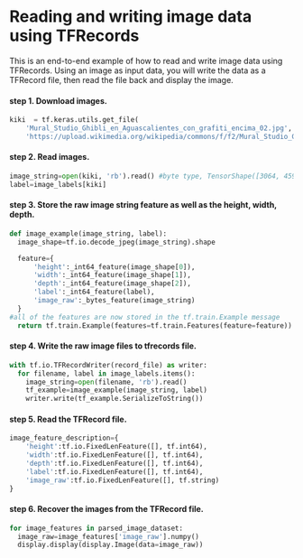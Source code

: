 # Reading and writing image data using TFRecords
This is an end-to-end example of how to read and write image data using TFRecords. Using an image as input data, you will write the data as a TFRecord file, then read the file back and display the image.

#### step 1. Download images.
```python
kiki  = tf.keras.utils.get_file(
    'Mural_Studio_Ghibli_en_Aguascalientes_con_grafiti_encima_02.jpg',
    'https://upload.wikimedia.org/wikipedia/commons/f/f2/Mural_Studio_Ghibli_en_Aguascalientes_con_grafiti_encima_02.jpg')
```

#### step 2. Read images.
```python
image_string=open(kiki, 'rb').read() #byte type, TensorShape([3064, 4592, 3])
label=image_labels[kiki]
```

#### step 3. Store the raw image string feature as well as the height, width, depth.
```python
def image_example(image_string, label):
  image_shape=tf.io.decode_jpeg(image_string).shape

  feature={
      'height':_int64_feature(image_shape[0]),
      'width':_int64_feature(image_shape[1]),
      'depth':_int64_feature(image_shape[2]),
      'label':_int64_feature(label),
      'image_raw':_bytes_feature(image_string)
  }
#all of the features are now stored in the tf.train.Example message
  return tf.train.Example(features=tf.train.Features(feature=feature))
```

#### step 4. Write the raw image files to tfrecords file.
```python
with tf.io.TFRecordWriter(record_file) as writer:
  for filename, label in image_labels.items():
    image_string=open(filename, 'rb').read()
    tf_example=image_example(image_string, label)
    writer.write(tf_example.SerializeToString())
```

#### step 5. Read the TFRecord file.
```python
image_feature_description={
    'height':tf.io.FixedLenFeature([], tf.int64),
    'width':tf.io.FixedLenFeature([], tf.int64),
    'depth':tf.io.FixedLenFeature([], tf.int64),
    'label':tf.io.FixedLenFeature([], tf.int64),
    'image_raw':tf.io.FixedLenFeature([], tf.string)
}
```

#### step 6. Recover the images from the TFRecord file.
```python
for image_features in parsed_image_dataset:
  image_raw=image_features['image_raw'].numpy()
  display.display(display.Image(data=image_raw))
```


